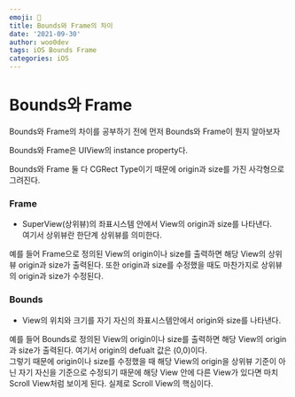 ```yaml
---
emoji: 🐻
title: Bounds와 Frame의 차이
date: '2021-09-30'
author: woo0dev
tags: iOS Bounds Frame
categories: iOS
---
```


# Bounds와 Frame

Bounds와 Frame의 차이를 공부하기 전에 먼저 Bounds와 Frame이 뭔지 알아보자

Bounds와 Frame은 UIView의 instance property다.

Bounds와 Frame 둘 다 CGRect Type이기 때문에 origin과 size를 가진 사각형으로 그려진다.

### Frame
- SuperView(상위뷰)의 좌표시스템 안에서 View의 origin과 size를 나타낸다.  
여기서 상위뷰란 한단계 상위뷰를 의미한다.

예를 들어 Frame으로 정의된 View의 origin이나 size를 출력하면 해당 View의 상위뷰 origin과 size가 출력된다. 또한 origin과 size를 수정했을 때도 마찬가지로 상위뷰의 origin과 size가 수정된다.

### Bounds
- View의 위치와 크기를 자기 자신의 좌표시스템안에서 origin와 size를 나타낸다.

예를 들어 Bounds로 정의된 View의 origin이나 size를 출력하면 해당 View의 origin과 size가 출력된다. 여기서 origin의 defualt 값은 (0,0)이다.  
그렇기 때문에 origin이나 size를 수정했을 때 해당 View의 origin을 상위뷰 기준이 아닌 자기 자신을 기준으로 수정되기 때문에 해당 View 안에 다른 View가 있다면 마치 Scroll View처럼 보이게 된다. 실제로 Scroll View의 핵심이다.